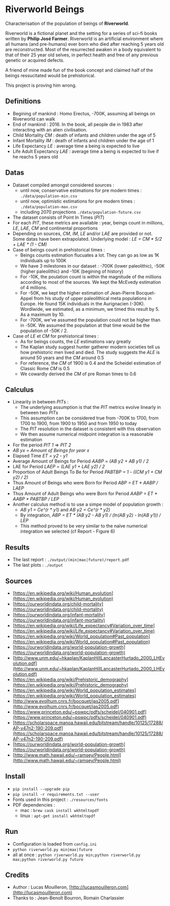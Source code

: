 Riverworld Beings
=================

Characterisation of the population of beings of **Riverworld**.

Riverworld is a fictional planet and the setting for a series of sci-fi books written by **Philip José Farmer**.
Riverworld is an artificial environment where all humans (and pre-humans) ever born who died after reaching 5 years old are reconstructed.
Most of the resurrected awaken in a body equivalent to that of their 25 year old selves, in perfect health and free of any previous genetic or acquired defects.

A friend of mine made fun of the book concept and claimed half of the beings ressucitated would be prehistorical.

This project is proving him wrong.

Definitions
-----------
- Begining of mankind : Homo Erectus, -700K, assuming all beings on Riverworld can walk
- End of mankind : 2016. In the book, all people die in 1983 after interacting with an alien civilisation.
- Child Mortality *CM* : death of infants and children under the age of 5
- Infant Mortality *IM* : death of infants and children under the age of 1
- Life Expectancy *LE* : average time a being is expected to live
- Life Adult Expectancy *LAE* : average time a being is expected to live if he reachs 5 years old

Datas 
-----
- Dataset compiled amongst considered sources : 
    - until now, conservative estimations for pre modern times : `./data/population-min.csv`
    - until now, optimistic estimations for pre modern times : `./data/population-max.csv`
    - including 2070 projections `./data/population-future.csv`
- The dataset consists of Point In Times (*PIT*)
- For each *PIT*, these metrics are available : year, beings count in millions, *LE*, *LAE*, *CM* and continental proportions
- Depending on sources, *CM*, *IM*, *LE* and/or *LAE* are provided or not. Some datas have been extrapolated. Underlying model : *LE = CM * 5/2 + LAE * (1 - CM)*
- Case of beings count in prehistorical times : 
    - Beings counts estimation flucuates a lot. They can go as low as 1K individuals up to 100K
    - We have 3 milestones in our dataset : -700K (lower paleolithic), -50K (higher paleolithic) and -10K (begining of history)
    - For -10K, the poulation count is within the magnitude of the millions according to most of the sources. We kept the McEvedy estimation of 4 millions.
    - For -50K, we kept the higher estimation of Jean-Pierre Bocquet-Appel from his study of upper paleolithical meta populations in Europe. He found 15K individuals in the Aurignacien (-30K). Wordlwide, we estimated, as a minimum, we timed this result by 5. As a maximum by 10. 
    - For -700K, we've assumed the population could not be higher than in -50K. We assumed the population at that time would be the population of -50K / 2. 
- Case of *LE* et *CM* for prehistorical times :
    - As for beings counts, the *LE* estimations vary greatly
    - The Kaplan study suggest hunter gatherer modern societies tell us how prehistoric men lived and died. The study suggests the *ALE* is around 50 years and the *CM* around 0.5
    - For reference, the *CM* of 1900 is 0.4 and the Scheidel estimation of Classic Rome *CM* is 0.5
    - We cowardly derived the *CM* of pre Roman times to 0.6

Calculus
--------
- Linearity in between *PIT*s :
    - The underlying assumption is that the *PIT* metrics evolve linearly in between two *PIT*s
    - This assumption can be considered true from -700K to 1700, from 1700 to 1900, from 1900 to 1950 and from 1950 to today
    - The *PIT* resolution in the dataset is consistent with this observation
    - We then assume numerical midpoint integration is a reasonable estimation 
- For the period *PIT 1* => *PIT 2* 
- *AB yx = Amount of Beings for year x*
- Elapsed Time *ET = y2 - y1*
- Average Amount of Beings for Period *AABP = (AB y2 + AB y1) / 2*
- LAE for Period *LAEP = (LAE y1 + LAE y2) / 2*
- Proportion of Adult Beings To Be for Period *PABTBP = 1 - ((CM y1 + CM y2) / 2)*
- Thus Amount of Beings who were Born for Period *ABP = ET * AABP / LAEP*
- Thus Amount of Adult Beings who were Born for Period *AABP = ET * AABP * PABTBP / LEP*
- Another calculus method is to use a simpe model of population growth :
    - *AB y1 = Ce^(r * y1)* and *AB y2 = Ce^(r * y2)* 
    - By integration, *ABP = ET * (AB y2 - AB y1) / (ln(AB y2) - ln(AB y1)) / LEP*
    - This method proved to be very similar to the naïve numerical integration we selected (cf Report - Figure 6)

Results
-------
- The last report : `./output/(min|max|future)/report.pdf`
- The last plots : `./output`

Sources
-------
- [https://en.wikipedia.org/wiki/Human_evolution](https://en.wikipedia.org/wiki/Human_evolution)
- [https://ourworldindata.org/child-mortality](https://ourworldindata.org/child-mortality)
- [https://ourworldindata.org/infant-mortality](https://ourworldindata.org/infant-mortality)
- [https://en.wikipedia.org/wiki/Life_expectancy#Variation_over_time](https://en.wikipedia.org/wiki/Life_expectancy#Variation_over_time)
- [https://en.wikipedia.org/wiki/World_population#Past_population](https://en.wikipedia.org/wiki/World_population#Past_population)
- [https://ourworldindata.org/world-population-growth](https://ourworldindata.org/world-population-growth)
- [http://www.unm.edu/~hkaplan/KaplanHillLancasterHurtado_2000_LHEvolution.pdf](http://www.unm.edu/~hkaplan/KaplanHillLancasterHurtado_2000_LHEvolution.pdf)
- [https://en.wikipedia.org/wiki/Prehistoric_demography](https://en.wikipedia.org/wiki/Prehistoric_demography)
- [https://en.wikipedia.org/wiki/World_population_estimates](https://en.wikipedia.org/wiki/World_population_estimates)
- [http://www.evolhum.cnrs.fr/bocquet/jas2005.pdf](http://www.evolhum.cnrs.fr/bocquet/jas2005.pdf)
- [https://www.princeton.edu/~pswpc/pdfs/scheidel/040901.pdf](https://www.princeton.edu/~pswpc/pdfs/scheidel/040901.pdf)
- [https://scholarspace.manoa.hawaii.edu/bitstream/handle/10125/17288/AP-v47n2-190-209.pdf](https://scholarspace.manoa.hawaii.edu/bitstream/handle/10125/17288/AP-v47n2-190-209.pdf)
- [https://ourworldindata.org/world-population-growth](https://ourworldindata.org/world-population-growth)
- [http://www.math.hawaii.edu/~ramsey/People.html](http://www.math.hawaii.edu/~ramsey/People.html)

Install
-------
- `pip install --upgrade pip`
- `pip install -r requirements.txt --user`
- Fonts used in this project : `./resources/fonts`
- PDF dependencies : 
    - mac : `brew cask install wkhtmltopdf`
    - linux : `apt-get install wkhtmltopdf`

Run
---
- Configuration is loaded from `config.ini`
- `python riverworld.py min|max|future`
- all at once : `python riverworld.py min;python riverworld.py max;python riverworld.py future`

Credits
-------
- Author : Lucas Mouilleron, [http://lucasmouilleron.com](http://lucasmouilleron.com)
- Thanks to : Jean-Benoît Bourron, Romain Charlassier